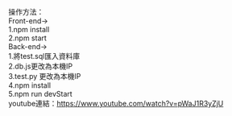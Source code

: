 操作方法：  
Front-end->  
1.npm install    
2.npm start  
Back-end->  
1.將test.sql匯入資料庫  
2.db.js更改為本機IP  
3.test.py 更改為本機IP  
4.npm install  
5.npm run devStart  
youtube連結：https://www.youtube.com/watch?v=pWaJ1R3yZjU
